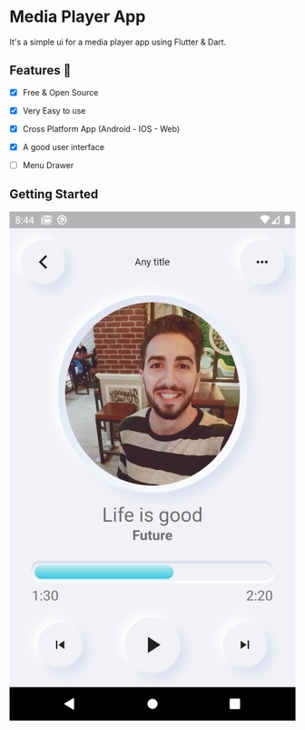 # Media Player App

It's a simple ui for a media player app using Flutter & Dart.

## Features :dart:
* [x] Free & Open Source
* [x] Very Easy to use
* [x] Cross Platform App (Android - IOS - Web)
* [x] A good user interface
* [ ] Menu Drawer


## Getting Started

![](assets/images/screen.png)
